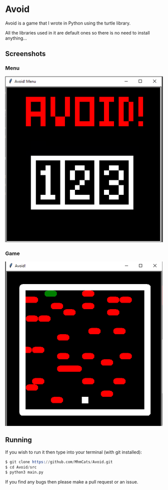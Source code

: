 # Avoid

Avoid is a game that I wrote in Python using the turtle library.

All the libraries used in it are default ones so there is no need to install anything...

## Screenshots

### Menu

![Menu](https://github.com/MhmCats/Avoid/blob/main/assets/menu.png)

### Game

![Game](https://github.com/MhmCats/Avoid/blob/main/assets/game.png)


## Running

If you wish to run it then type into your terminal (with git installed):

```s
$ git clone https://github.com/MhmCats/Avoid.git
$ cd Avoid/src
$ python3 main.py
```

If you find any bugs then please make a pull request or an issue.
